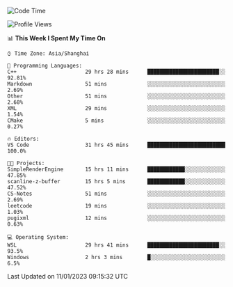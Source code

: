 <!--START_SECTION:waka-->
![Code Time](http://img.shields.io/badge/Code%20Time-576%20hrs%2025%20mins-blue)

![Profile Views](http://img.shields.io/badge/Profile%20Views-1-blue)

📊 **This Week I Spent My Time On** 

```text
⌚︎ Time Zone: Asia/Shanghai

💬 Programming Languages: 
C++                      29 hrs 28 mins      ███████████████████████░░   92.81% 
Markdown                 51 mins             ░░░░░░░░░░░░░░░░░░░░░░░░░   2.69% 
Other                    51 mins             ░░░░░░░░░░░░░░░░░░░░░░░░░   2.68% 
XML                      29 mins             ░░░░░░░░░░░░░░░░░░░░░░░░░   1.54% 
CMake                    5 mins              ░░░░░░░░░░░░░░░░░░░░░░░░░   0.27%

🔥 Editors: 
VS Code                  31 hrs 45 mins      █████████████████████████   100.0%

🐱‍💻 Projects: 
SimpleRenderEngine       15 hrs 11 mins      ████████████░░░░░░░░░░░░░   47.85% 
scanline-z-buffer        15 hrs 5 mins       ████████████░░░░░░░░░░░░░   47.52% 
CS-Notes                 51 mins             ░░░░░░░░░░░░░░░░░░░░░░░░░   2.69% 
leetcode                 19 mins             ░░░░░░░░░░░░░░░░░░░░░░░░░   1.03% 
pugixml                  12 mins             ░░░░░░░░░░░░░░░░░░░░░░░░░   0.63%

💻 Operating System: 
WSL                      29 hrs 41 mins      ███████████████████████░░   93.5% 
Windows                  2 hrs 3 mins        █░░░░░░░░░░░░░░░░░░░░░░░░   6.5%

```


 Last Updated on 11/01/2023 09:15:32 UTC
<!--END_SECTION:waka-->